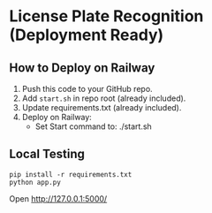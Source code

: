 # License Plate Recognition (Deployment Ready)

## How to Deploy on Railway

1. Push this code to your GitHub repo.
2. Add `start.sh` in repo root (already included).
3. Update requirements.txt (already included).
4. Deploy on Railway:
   - Set Start command to: ./start.sh

## Local Testing

```
pip install -r requirements.txt
python app.py
```
Open http://127.0.0.1:5000/
